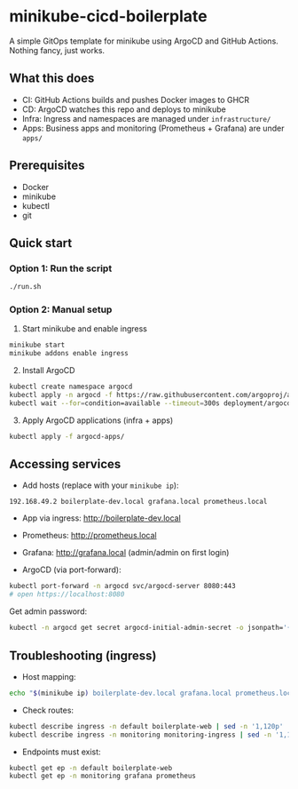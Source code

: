 # minikube-cicd-boilerplate

A simple GitOps template for minikube using ArgoCD and GitHub Actions. Nothing fancy, just works.

## What this does

- CI: GitHub Actions builds and pushes Docker images to GHCR
- CD: ArgoCD watches this repo and deploys to minikube
- Infra: Ingress and namespaces are managed under `infrastructure/`
- Apps: Business apps and monitoring (Prometheus + Grafana) are under `apps/`

## Prerequisites

- Docker
- minikube
- kubectl
- git

## Quick start

### Option 1: Run the script

```bash
./run.sh
```

### Option 2: Manual setup

1. Start minikube and enable ingress

```bash
minikube start
minikube addons enable ingress
```

2. Install ArgoCD

```bash
kubectl create namespace argocd
kubectl apply -n argocd -f https://raw.githubusercontent.com/argoproj/argo-cd/stable/manifests/install.yaml
kubectl wait --for=condition=available --timeout=300s deployment/argocd-server -n argocd
```

3. Apply ArgoCD applications (infra + apps)

```bash
kubectl apply -f argocd-apps/
```

## Accessing services

- Add hosts (replace with your `minikube ip`):

```
192.168.49.2 boilerplate-dev.local grafana.local prometheus.local
```

- App via ingress: http://boilerplate-dev.local
- Prometheus: http://prometheus.local
- Grafana: http://grafana.local (admin/admin on first login)

- ArgoCD (via port-forward):

```bash
kubectl port-forward -n argocd svc/argocd-server 8080:443
# open https://localhost:8080
```

Get admin password:

```bash
kubectl -n argocd get secret argocd-initial-admin-secret -o jsonpath='{.data.password}' | base64 -d; echo
```

## Troubleshooting (ingress)

- Host mapping:

```bash
echo "$(minikube ip) boilerplate-dev.local grafana.local prometheus.local" | sudo tee -a /etc/hosts
```

- Check routes:

```bash
kubectl describe ingress -n default boilerplate-web | sed -n '1,120p'
kubectl describe ingress -n monitoring monitoring-ingress | sed -n '1,120p'
```

- Endpoints must exist:

```bash
kubectl get ep -n default boilerplate-web
kubectl get ep -n monitoring grafana prometheus
```
